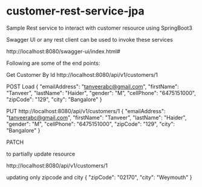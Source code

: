 # customer-rest-service-jpa
Sample Rest service to interact with customer resource using SpringBoot3

Swagger UI or any rest client can be used to invoke these 
services

http://localhost:8080/swagger-ui/index.html#

Following are some of the end points:

Get Customer By Id
http://localhost:8080/api/v1/customers/1

POST Load
{
"emailAddress": "tanveerabc@gmail.com",
"firstName": "Tanveer",
"lastName": "Haider",
"gender": "M",
"cellPhone": "6475151000",
"zipCode": "129",
"city": "Bangalore"
}

PUT
http://localhost:8080/api/v1/customers/1
{
"emailAddress": "tanveerabc@gmail.com",
"firstName": "Tanveer",
"lastName": "Haider",
"gender": "M",
"cellPhone": "6475151000",
"zipCode": "129",
"city": "Bangalore"
}

PATCH

to partially update resource

http://localhost:8080/api/v1/customers/1

updating only zipcode and city
{
"zipCode": "02170",
"city": "Weymouth"
}




